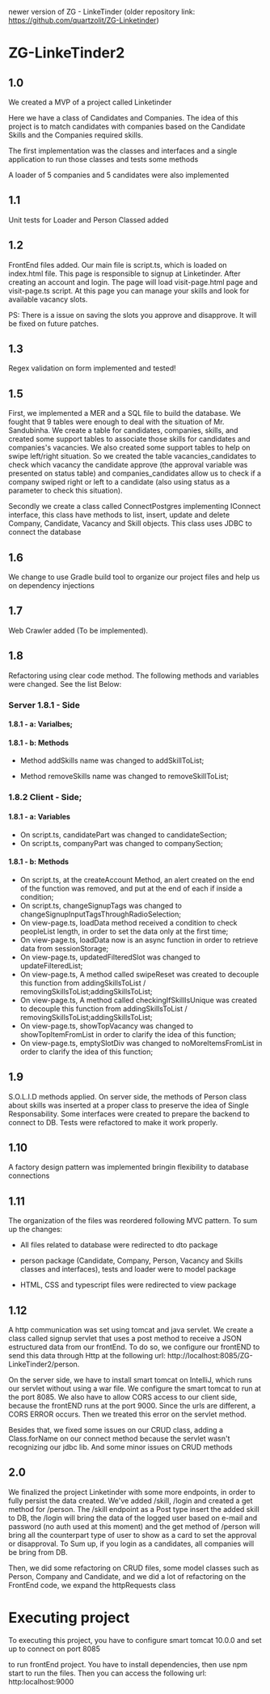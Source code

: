 newer version of ZG - LinkeTinder (older repository link: https://github.com/quartzolit/ZG-Linketinder)

# ZG-LinkeTinder2

## 1.0
We created a MVP of a project called Linketinder

Here we have a class of Candidates and Companies. The idea of this project is to match candidates with companies based on the Candidate Skills and the Companies required skills.

The first implementation was the classes and interfaces and a single application to run those classes and tests some methods

A loader of 5 companies and 5 candidates were also implemented

## 1.1

Unit tests for Loader and Person Classed added

## 1.2

FrontEnd files added. Our main file is script.ts, which is loaded on index.html file. This page is responsible to signup at Linketinder. After creating an account and login. The page will load visit-page.html page and visit-page.ts script. At this page you can manage your skills and look for available vacancy slots.

PS: There is a issue on saving the slots you approve and disapprove. It will be fixed on future patches.


## 1.3

Regex validation on form implemented and tested!

## 1.5
First, we implemented a MER and a SQL file to build the database. We fought that 9 tables were enough to deal with the situation of Mr. Sandubinha. We create a table for candidates, companies, skills, and created some support tables to associate those skills for candidates and companies's vacancies. We also created some support tables to help on swipe left/right situation. So we created the table vacancies_candidates to check which vacancy the candidate approve (the approval variable was presented on status table) and companies_candidates allow us to check if a company swiped right or left to a candidate (also using status as a parameter to check this situation).

Secondly we create a class called ConnectPostgres implementing IConnect interface, this class have 
methods to list, insert, update and delete Company, Candidate, Vacancy and Skill objects. This class uses JDBC to connect the database

## 1.6
We change to use Gradle build tool to organize our project files and help us on dependency injections

## 1.7
Web Crawler added (To be implemented).

## 1.8

Refactoring using clear code method. The following methods and variables were changed. See the list Below:

### Server 1.8.1 - Side

#### 1.8.1 - a: Varialbes;

#### 1.8.1 - b: Methods
- Method addSkills name was changed to addSkillToList;

- Method removeSkills name was changed to removeSkillToList;
### 1.8.2 Client - Side;

#### 1.8.1 - a: Variables

- On script.ts, candidatePart was changed to candidateSection;
- On script.ts, companyPart was changed to companySection;


#### 1.8.1 - b: Methods

- On script.ts, at the createAccount Method, an alert created on the end of the function was removed, and put at the end of each if inside a condition;
- On script.ts, changeSignupTags was changed to changeSignupInputTagsThroughRadioSelection;
- On view-page.ts, loadData method received a condition to check peopleList length, in order to set the data only at the first time;
- On view-page.ts, loadData now is an async function in order to retrieve data from sessionStorage;
- On view-page.ts, updatedFilteredSlot was changed to updateFilteredList;
- On view-page.ts, A method called swipeReset was created to decouple this function from addingSkillsToList / removingSkillsToList;addingSkillsToList;
- On view-page.ts, A method called checkingIfSkillIsUnique was created to decouple this function from addingSkillsToList / removingSkillsToList;addingSkillsToList;
- On view-page.ts, showTopVacancy was changed to showTopItemFromList in order to clarify the idea of this function;
- On view-page.ts, emptySlotDiv was changed to noMoreItemsFromList in order to clarify the idea of this function;


## 1.9

S.O.L.I.D methods applied. On server side, the methods of Person class about skills was inserted at a proper class to preserve the idea of Single Responsability. Some interfaces were created to prepare the backend to connect to DB. Tests were refactored to make it work properly.

## 1.10

A factory design pattern was implemented bringin flexibility to database connections

## 1.11

The organization of the files was reordered following MVC pattern. To sum up the changes:

- All files related to database were redirected to dto package

- person package (Candidate, Company, Person, Vacancy and Skills classes and interfaces), tests and loader were  to model package

- HTML, CSS and typescript files were redirected to view package

## 1.12

A http communication was set using tomcat and java servlet. We create a class called signup servlet that uses a post method to receive a JSON estructured data from our frontEnd. To do so, we configure our frontEND to send this data through Http at the following url: http://localhost:8085/ZG-LinkeTinder2/person.

On the server side, we have to install smart tomcat on IntelliJ, which runs our servlet without using a war file. We configure the smart tomcat to run at the port 8085. We also have to allow CORS access to our client side, because the frontEND runs at the port 9000. Since the urls are different, a CORS ERROR occurs. Then we treated this error on the servlet method.

Besides that, we fixed some issues on our CRUD class, adding a Class.forName on our connect method because the servlet wasn't recognizing our jdbc lib. And some minor issues on CRUD methods


## 2.0

We finalized the project Linketinder with some more endpoints, in order to fully persist the data created. We've added /skill, /login and created a get method for /person. The /skill endpoint as a Post type insert the added skill to DB, the /login will bring the data of the logged user based on e-mail and password (no auth used at this moment) and the get method of /person will bring all the counterpart type of user to show as a card to set the approval or disapproval. To Sum up, if you login as a candidates, all companies will be bring from DB.

Then, we did some refactoring on CRUD files, some model classes such as Person, Company and Candidate, and we did a lot of refactoring on the FrontEnd code, we expand the httpRequests class 

# Executing project

To executing this project, you have to configure smart tomcat 10.0.0 and set up to connect on port 8085

to run frontEnd project. You have to install dependencies, then use npm start to run the files. Then you can access the following url: http:localhost:9000

